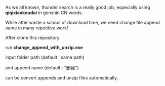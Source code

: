 As we all known, thunder search is a really good job, especially using **qiqixiaokoudai** in genshin CN words.

While after waste a school of download time, we need change file append name in many repetitive work!

After clone this repository

run **change_append_with_unzip.exe**

input folder path (default : same path)

and append name (default :  "删我")

can be convert appends and unzip files automatically.